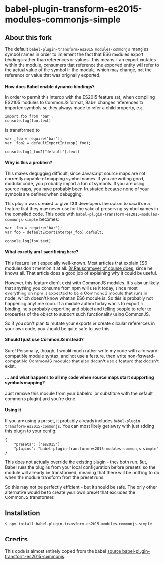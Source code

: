 # babel-plugin-transform-es2015-modules-commonjs-simple

## About this fork

The default `babel-plugin-transform-es2015-modules-commonjs` mangles symbol names in order to imlement the fact that ES6 modules export *bindings* rather than references or values. This means if an export mutates within the module, consumers that reference the exported entity will refer to the actual value of the symbol in the module, which may change, not the reference or value that was originally exported.

#### How does Babel enable dynamic bindings?

In order to permit this interop with the ES2015 feature set, when compiling ES2105 modules to CommonJS format, Babel changes references to imported symbols so they always made to refer a child property, e.g.

    import foo from 'bar';
    console.log(foo.text)

is transformed to 

    var _foo = require('bar');
    var _foo2 = defaultExportInterop(_foo);

    console.log(_foo2["default"].text)


#### Why is this a problem?

This makes degugging difficult, since Javascript source maps are not currently capable of mapping symbol names. If you are writing good, modular code, you probably import a ton of symbols. If you are using source maps, you have probably been frustrated because none of your symbols are defined when debugging.

This plugin was created to give ES6 developers the option to sacrifice a feature that they may never use for the sake of preserving symbol names in the compiled code. This code with `babel-plugin-transform-es2015-modules-commonjs-simple` becomes:

    var _foo = require('bar');
    var foo = defaultExportInterop(_foo).default;

    console.log(foo.text)

#### What exactly am I sacrificing here?

This feature isn't especially well-known. Most articles that explain ES6 modules don't mention it at all. [Dr.Rauschmayer of course does](http://www.2ality.com/2015/07/es6-module-exports.html), since he knows all. That article does a good job of explaining why it could be useful.

However, this feature didn't exist with CommonJS modules. It's also unlikely that anything you consume from npm will use it today, since most everything on npm is expected to be a CommonJS module that runs in node, which doesn't know what an ES6 module is. So this is probably not happening anytime soon. If a module author today wants to export a binding, he's probably exporting and object and telling people to refer to properties of the object to support such functionality using CommonJS. 

So if you don't plan to mutate your exports or create circular references in your own code, you should be quite safe to use this.

#### Should I just use CommonJS instead?

Sure! Personally, though, I would much rather write my code with a forward-compatible module syntax, and not use a feature, then write non-forward-compatible CommonJS modules that also doesn't use a feature that doesn't exist.

#### ... and what happens to all my code when source maps start supporting symbols mapping?

Just remove this module from your babelrc (or substitute with the default commonjs plugin) and you're done.

#### Using it

If you are using a preset, it probably already includes `babel-plugin-transform-es2015-commonjs`. You can most likely get away with just adding this plugin to your config:

    {
        "presets": ["es2015"],
        "plugins": "babel-plugin-transform-es2015-modules-commonjs-simple"
    }

This does not actually override the existing plugin - they both run. But, Babel runs the plugins from your local configuration before presets, so the module will already be transformed, meaning that there will be nothing to do when the module transform from the preset runs.

So this may not be perfectly efficient - but it should be safe. The only other alternative would be to create your own preset that excludes the CommonJS transformer.

## Installation

```sh
$ npm install babel-plugin-transform-es2015-modules-commonjs-simple
```

## Credits

This code is almost entirely copied from the babel [source babel-plugin-transform-es2015-commonjs](https://github.com/babel/babel/tree/master/packages/babel-plugin-transform-es2015-modules-commonjs).
